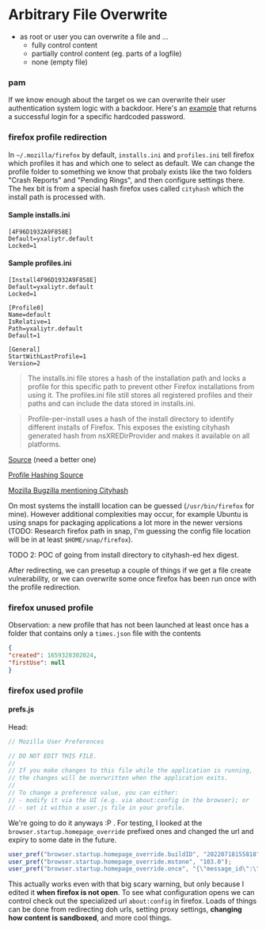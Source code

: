 # Arbitrary File Overwrite

* as root or user you can overwrite a file and ...
	* fully control content
	* partially control content (eg. parts of a logfile)
	* none (empty file)

### pam
If we know enough about the target os we can overwrite their user authentication system logic with a backdoor. Here's an [example](https://infosecwriteups.com/creating-a-backdoor-in-pam-in-5-line-of-code-e23e99579cd9) that returns a successful login for a specific hardcoded password. 

### firefox profile redirection
In `~/.mozilla/firefox` by default, `installs.ini` and `profiles.ini` tell firefox which profiles it has and which one to select as default. We can change the profile folder to something we know that probaly exists like the two folders "Crash Reports" and "Pending Rings", and then configure settings there. The hex bit is from a special hash firefox uses called `cityhash` which the install path is processed with. 
#### Sample installs.ini

```
[4F96D1932A9F858E]
Default=yxaliytr.default
Locked=1
```

#### Sample profiles.ini
```
[Install4F96D1932A9F858E]
Default=yxaliytr.default
Locked=1

[Profile0]
Name=default
IsRelative=1
Path=yxaliytr.default
Default=1

[General]
StartWithLastProfile=1
Version=2
```

> The installs.ini file stores a hash of the installation path and locks a profile for this specific path to prevent other Firefox installations from using it. The profiles.ini file still stores all registered profiles and their paths and can include the data stored in installs.ini.

> Profile-per-install uses a hash of the install directory to identify different
installs of Firefox. This exposes the existing cityhash generated hash from
nsXREDirProvider and makes it available on all platforms.



[Source](https://support.mozilla.org/en-US/questions/1262122#:~:text=The%20installs.,the%20data%20stored%20in%20installs.) (need a better one)

[Profile Hashing Source](http://forums.mozillazine.org/viewtopic.php?p=14880915)

[Mozilla Bugzilla mentioning Cityhash](https://bugzilla.mozilla.org/show_bug.cgi?id=1474285)

On most systems the installl location can be guessed (`/usr/bin/firefox` for mine). However additional complexities may occur, for example Ubuntu is using snaps for packaging applications a lot more in the newer versions (TODO: Research firefox path in snap, I'm guessing the config file location will be in at least `$HOME/snap/firefox`).

TODO 2: POC of going from install directory to cityhash-ed hex digest. 

After redirecting, we can presetup a couple of things if we get a file create vulnerability, or we can overwrite some once firefox has been run once with the profile redirection. 

### firefox unused profile
Observation: a new profile that has not been launched at least once has a folder that contains only a `times.json` file with the contents 
```json
{
"created": 1659328302024,
"firstUse": null
}
```

### firefox used profile
#### prefs.js
Head:
```js
// Mozilla User Preferences

// DO NOT EDIT THIS FILE.
//
// If you make changes to this file while the application is running,
// the changes will be overwritten when the application exits.
//
// To change a preference value, you can either:
// - modify it via the UI (e.g. via about:config in the browser); or
// - set it within a user.js file in your profile.
```
We're going to do it anyways :P . For testing, I looked at the `browser.startup.homepage_override` prefixed ones and changed the url and expiry to some date in the future. 
```js
user_pref("browser.startup.homepage_override.buildID", "20220718155818");
user_pref("browser.startup.homepage_override.mstone", "103.0");
user_pref("browser.startup.homepage_override.once", "{\"message_id\":\"WNP_MOMENTS_13\",\"url\":\"https://www.mozilla.org/says_to_you/welcome/13\",\"expire\":1840908800000}");
```
This actually works even with that big scary warning, but only because I edited it **when firefox is not open**. To see what configuration opens we can control check out the specialized url `about:config` in firefox. Loads of things can be done from redirecting doh urls, setting proxy settings, **changing how content is sandboxed**, and more cool things. 